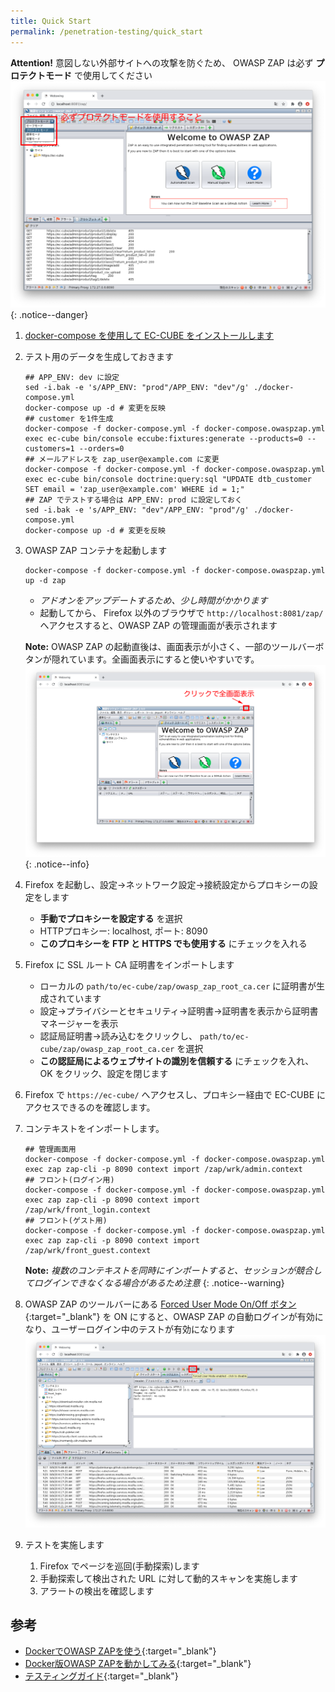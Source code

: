 ```yaml
---
title: Quick Start
permalink: /penetration-testing/quick_start
---
```


**Attention!** 意図しない外部サイトへの攻撃を防ぐため、 OWASP ZAP は必ず **プロテクトモード** で使用してください
![プロテクトモードを使用すること](/images/penetration-testing/quick_start_protect_mode.png)
{: .notice--danger}

1. [docker-compose を使用して EC-CUBE をインストールします](https://doc4.ec-cube.net/quickstart/docker_compose_install)
1. テスト用のデータを生成しておきます
    ```shell
    ## APP_ENV: dev に設定
    sed -i.bak -e 's/APP_ENV: "prod"/APP_ENV: "dev"/g' ./docker-compose.yml
    docker-compose up -d # 変更を反映
    ## customer を1件生成
    docker-compose -f docker-compose.yml -f docker-compose.owaspzap.yml exec ec-cube bin/console eccube:fixtures:generate --products=0 --customers=1 --orders=0
    ## メールアドレスを zap_user@example.com に変更
    docker-compose -f docker-compose.yml -f docker-compose.owaspzap.yml exec ec-cube bin/console doctrine:query:sql "UPDATE dtb_customer SET email = 'zap_user@example.com' WHERE id = 1;"
    ## ZAP でテストする場合は APP_ENV: prod に設定しておく
    sed -i.bak -e 's/APP_ENV: "dev"/APP_ENV: "prod"/g' ./docker-compose.yml
    docker-compose up -d # 変更を反映
    ```
1. OWASP ZAP コンテナを起動します
    ```shell
    docker-compose -f docker-compose.yml -f docker-compose.owaspzap.yml up -d zap
    ```
    - *アドオンをアップデートするため、少し時間がかかります*
    - 起動してから、 Firefox 以外のブラウザで `http://localhost:8081/zap/` へアクセスすると、OWASP ZAP の管理画面が表示されます

    **Note:** OWASP ZAP の起動直後は、画面表示が小さく、一部のツールバーボタンが隠れています。全画面表示にすると使いやすいです。
    ![全画面表示](/images/penetration-testing/quick_start_fullwindow.png)
    {: .notice--info}
1. Firefox を起動し、設定→ネットワーク設定→接続設定からプロキシーの設定をします
   - **手動でプロキシーを設定する** を選択
   - HTTPプロキシー: localhost, ポート: 8090
   - **このプロキシーを FTP と HTTPS でも使用する** にチェックを入れる
1. Firefox に SSL ルート CA 証明書をインポートします
   - ローカルの `path/to/ec-cube/zap/owasp_zap_root_ca.cer` に証明書が生成されています
   - 設定→プライバシーとセキュリティ→証明書→証明書を表示から証明書マネージャーを表示
   - 認証局証明書→読み込むをクリックし、 `path/to/ec-cube/zap/owasp_zap_root_ca.cer` を選択
   - **この認証局によるウェブサイトの識別を信頼する** にチェックを入れ、 OK をクリック、設定を閉じます
1. Firefox で `https://ec-cube/` へアクセスし、プロキシー経由で EC-CUBE にアクセスできるのを確認します。
1. コンテキストをインポートします。
    ```shell
    ## 管理画面用
    docker-compose -f docker-compose.yml -f docker-compose.owaspzap.yml exec zap zap-cli -p 8090 context import /zap/wrk/admin.context
    ## フロント(ログイン用)
    docker-compose -f docker-compose.yml -f docker-compose.owaspzap.yml exec zap zap-cli -p 8090 context import /zap/wrk/front_login.context
    ## フロント(ゲスト用)
    docker-compose -f docker-compose.yml -f docker-compose.owaspzap.yml exec zap zap-cli -p 8090 context import /zap/wrk/front_guest.context
    ```
   **Note:** *複数のコンテキストを同時にインポートすると、セッションが競合してログインできなくなる場合があるため注意*
   {: .notice--warning}
1. OWASP ZAP のツールバーにある [Forced User Mode On/Off ボタン](https://www.zaproxy.org/docs/desktop/ui/tltoolbar/#--forced-user-mode-on--off){:target="_blank"} を ON にすると、OWASP ZAP の自動ログインが有効になり、ユーザーログイン中のテストが有効になります
   ![Forced User Mode On/Off ボタン](/images/penetration-testing/quick_start_forceusermode.png)
1. テストを実施します
   1. Firefox でページを巡回(手動探索)します
   1. 手動探索して検出された URL に対して動的スキャンを実施します
   1. アラートの検出を確認します


## 参考

- [DockerでOWASP ZAPを使う](https://pc.atsuhiro-me.net/entry/2019/08/19/011324){:target="_blank"}
- [Docker版OWASP ZAPを動かしてみる](https://qiita.com/koujimatsuda11/items/83558cd62c20141ebdda){:target="_blank"}
- [テスティングガイド](https://owasp.org/www-pdf-archive/OTGv3Japanese.pdf){:target="_blank"}
